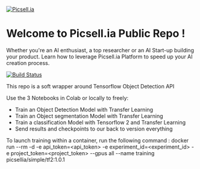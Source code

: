 

[![Picsell.ia](https://i.ibb.co/4N8XyQ0/rsz-11rsz-picsellia.png)](https://www.picsellia.com)

# Welcome to Picsell.ia Public Repo !
Whether you're an AI enthusiast, a top researcher or an AI Start-up building your product. Learn how to leverage Picsell.ia Platform to speed up your AI creation process.

[![Build Status](https://travis-ci.org/joemccann/dillinger.svg?branch=master)](https://travis-ci.org/joemccann/dillinger)

This repo is a soft wrapper around Tensorflow Object Detection API 

Use the 3 Notebooks in Colab or locally to freely:

  - Train an Object Detection Model with Transfer Learning
  - Train an Object segmentation Model with Transfer Learning
  - Train a classification Model with Tensorflow 2 and Transfer Learning
  - Send results and checkpoints to our back to version everything

To launch training within a container, run the following command : 
  docker run --rm -d -e api_token=<api_token> -e experiment_id=<experiment_id> -e project_token=<project_token> --gpus all --name training picsellia/simple/tf2:1.0.1
